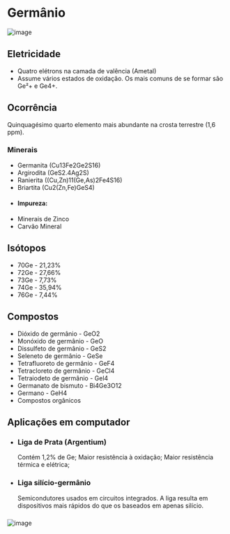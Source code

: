 # Germânio
![image](https://github.com/AndreCoutinhom/computer_board_periodic_table/assets/91290799/56f1d6de-e9b9-4685-9acc-051b030705ea)

## Eletricidade

* Quatro elétrons na camada de valência (Ametal)
* Assume vários estados de oxidação. Os mais comuns de se formar são Ge²+ e Ge4+.

## Ocorrência

Quinquagésimo quarto elemento mais abundante na crosta terrestre (1,6 ppm).

### Minerais
* Germanita (Cu13Fe2Ge2S16)
* Argirodita (GeS2.4Ag2S)
* Ranierita ((Cu,Zn)11(Ge,As)2Fe4S16)
* Briartita (Cu2(Zn,Fe)GeS4)
* #### Impureza:
* Minerais de Zinco
* Carvão Mineral

## Isótopos

* 70Ge - 21,23%
* 72Ge - 27,66%
* 73Ge - 7,73%
* 74Ge - 35,94%
* 76Ge - 7,44%

## Compostos


* Dióxido de germânio - GeO2
* Monóxido de germânio - GeO
* Dissulfeto de germânio - GeS2
* Seleneto de germânio - GeSe
* Tetrafluoreto de germânio - GeF4
* Tetracloreto de germânio - GeCl4
* Tetraiodeto de germânio - Gel4
* Germanato de bismuto - Bi4Ge3O12
* Germano - GeH4
* Compostos orgânicos

## Aplicações em computador

* ### Liga de Prata (Argentium)
  Contém 1,2% de Ge; Maior resistência à oxidação; Maior resistência térmica e elétrica; 
* ### Liga silício-germânio
  Semicondutores usados em circuitos integrados. A liga resulta em dispositivos mais rápidos do que os baseados em apenas silício.

###

![image](https://github.com/AndreCoutinhom/computer_board_periodic_table/assets/91290799/ff9b8024-9a94-4a25-9ac4-5407608d8c40)
